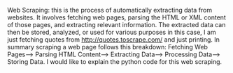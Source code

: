 Web Scraping: this is the process of automatically extracting data from websites. It involves fetching web pages, parsing the HTML or XML content of those pages, and extracting relevant information. The extracted data can then be stored, analyzed, or used for various purposes in this case, I am just fetching quotes from http://quotes.toscrape.com/ and just printing. 
In summary scraping a web page follows this breakdown: Fetching Web Pages--> Parsing HTML Content--> Extracting Data--> Processing Data--> Storing Data.
I would like to explain the python code for this web scraping.

